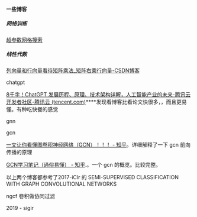 #### 一些博客

##### 网络训练

[超参数网格搜索](https://blog.csdn.net/u012328159/article/details/84669266)

##### 线性代数

[列向量和行向量看待矩阵乘法_矩阵右乘行向量-CSDN博客](https://blog.csdn.net/qq_25847123/article/details/76036226)





chatgpt

[8千字！ChatGPT 发展历程、原理、技术架构详解，人工智能产业的未来-腾讯云开发者社区-腾讯云 (tencent.com)](https://cloud.tencent.com/developer/article/2227891)****发现看博客比看论文快很多，，而且更易懂。有种吃快餐的感觉



gnn

gcn

[一文让你看懂图卷积神经网络（GCN）！！！ - 知乎](https://zhuanlan.zhihu.com/p/435866777)。详细解释了一下 gcn 前向传播的原理

[GCN学习笔记（通俗易懂） - 知乎](https://zhuanlan.zhihu.com/p/143612414).。一个 gcn 的概览。比较完整。

以上两个博客都参考了2017-iClr 的 SEMI-SUPERVISED CLASSIFICATION WITH GRAPH CONVOLUTIONAL NETWORKS



ngcf 卷积做协同过滤

2019 - sigir 

